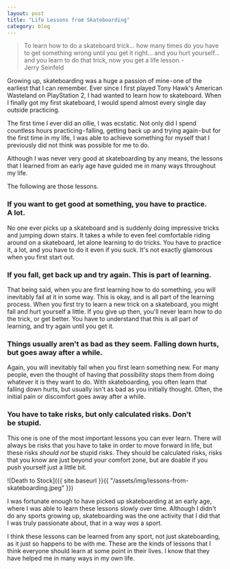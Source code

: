 ```yaml
---
layout: post
title: "Life Lessons from Skateboarding"
category: blog
---
```


> To learn how to do a skateboard trick… how many times do you have to get something wrong until you get it right… and you hurt yourself… and you learn to do that trick, now you get a life lesson. - Jerry Seinfeld

Growing up, skateboarding was a huge a passion of mine - one of the earliest that I can remember. Ever since I first played Tony Hawk's American Wasteland on PlayStation 2, I had wanted to learn how to skateboard. When I finally got my first skateboard, I would spend almost every single day outside practicing. 

The first time I ever did an ollie, I was ecstatic. Not only did I spend countless hours practicing - falling, getting back up and trying again - but for the first time in my life, I was able to achieve something for myself that I previously did not think was possible for me to do.

Although I was never very good at skateboarding by any means, the lessons that I learned from an early age have guided me in many ways throughout my life. 

The following are those lessons.

### If you want to get good at something, you have to practice. A lot.

No one ever picks up a skateboard and is suddenly doing impressive tricks and jumping down stairs. It takes a while to even feel comfortable riding around on a skateboard, let alone learning to do tricks. You have to practice it, a lot, and you have to do it even if you suck. It's not exactly glamorous when you first start out.

### If you fall, get back up and try again. This is part of learning.

That being said, when you are first learning how to do something, you will inevitably fail at it in some way. This is okay, and is all part of the learning process. When you first try to learn a new trick on a skateboard, you might fall and hurt yourself a little. If you give up then, you'll never learn how to do the trick, or get better. You have to understand that this is all part of learning, and try again until you get it. 

### Things usually aren't as bad as they seem. Falling down hurts, but goes away after a while.

Again, you will inevitably fail when you first learn something new. For many people, even the thought of having that possibility stops them from doing whatever it is they want to do. With skateboarding, you often learn that falling down hurts, but usually isn't as bad as you initially thought. Often, the initial pain or discomfort goes away after a while.

### You have to take risks, but only calculated risks. Don't be stupid.

This one is one of the most important lessons you can ever learn. There will always be risks that you have to take in order to move forward in life, but these risks *should not* be stupid risks. They should be calculated risks, risks that you know are just beyond your comfort zone, but are doable if you push yourself just a little bit.

![Death to Stock]({{ site.baseurl }}{{ "/assets/img/lessons-from-skateboarding.jpeg" }})

I was fortunate enough to have picked up skateboarding at an early age, where I was able to learn these lessons slowly over time. Although I didn't do any sports growing up, skateboarding was the one activity that I did that I was truly passionate about, that in a way *was* a sport. 

I think these lessons can be learned from  any sport, not just skateboarding, as it just so happens to be with me. These are the kinds of lessons that I think everyone should learn at some point in their lives. I know that they have helped me in many ways in my own life.
